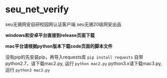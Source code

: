 # seu_net_verify
seu无锡网安自研校园网认证客户端
seu无锡20级网安出品

**windows和安卓平台直接到release页面下载**

**mac平台请根据python版本下载code页面的脚本文件**

没有pip的先安装pip，再导入requests库
`pip install requests` 
自带python2.7，请下载mac2.py, 运行
`python mac2.py`
python3.x请下载mac3.py, 运行
`python3 mac3.py`
